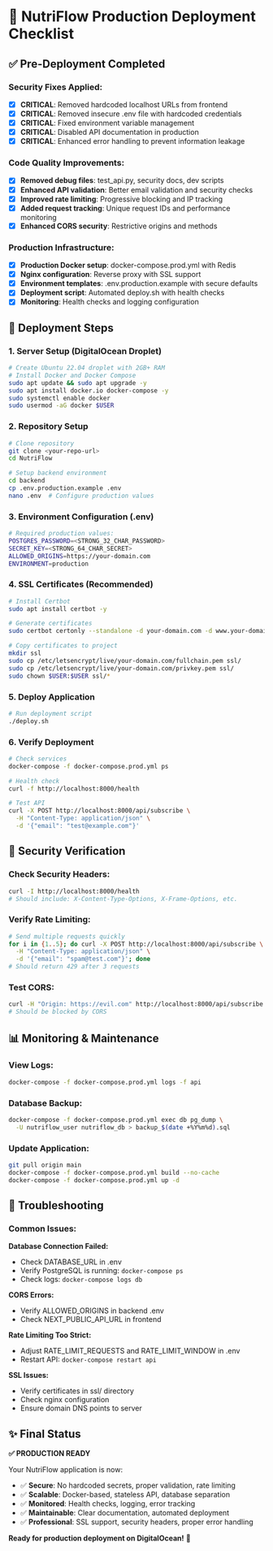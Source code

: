 # 🚀 NutriFlow Production Deployment Checklist

## ✅ Pre-Deployment Completed

### Security Fixes Applied:
- [x] **CRITICAL**: Removed hardcoded localhost URLs from frontend
- [x] **CRITICAL**: Removed insecure .env file with hardcoded credentials  
- [x] **CRITICAL**: Fixed environment variable management
- [x] **CRITICAL**: Disabled API documentation in production
- [x] **CRITICAL**: Enhanced error handling to prevent information leakage

### Code Quality Improvements:
- [x] **Removed debug files**: test_api.py, security docs, dev scripts
- [x] **Enhanced API validation**: Better email validation and security checks
- [x] **Improved rate limiting**: Progressive blocking and IP tracking
- [x] **Added request tracking**: Unique request IDs and performance monitoring
- [x] **Enhanced CORS security**: Restrictive origins and methods

### Production Infrastructure:
- [x] **Production Docker setup**: docker-compose.prod.yml with Redis
- [x] **Nginx configuration**: Reverse proxy with SSL support
- [x] **Environment templates**: .env.production.example with secure defaults
- [x] **Deployment script**: Automated deploy.sh with health checks
- [x] **Monitoring**: Health checks and logging configuration

## 🎯 Deployment Steps

### 1. Server Setup (DigitalOcean Droplet)

```bash
# Create Ubuntu 22.04 droplet with 2GB+ RAM
# Install Docker and Docker Compose
sudo apt update && sudo apt upgrade -y
sudo apt install docker.io docker-compose -y
sudo systemctl enable docker
sudo usermod -aG docker $USER
```

### 2. Repository Setup

```bash
# Clone repository
git clone <your-repo-url>
cd NutriFlow

# Setup backend environment
cd backend
cp .env.production.example .env
nano .env  # Configure production values
```

### 3. Environment Configuration (.env)

```bash
# Required production values:
POSTGRES_PASSWORD=<STRONG_32_CHAR_PASSWORD>
SECRET_KEY=<STRONG_64_CHAR_SECRET>
ALLOWED_ORIGINS=https://your-domain.com
ENVIRONMENT=production
```

### 4. SSL Certificates (Recommended)

```bash
# Install Certbot
sudo apt install certbot -y

# Generate certificates
sudo certbot certonly --standalone -d your-domain.com -d www.your-domain.com

# Copy certificates to project
mkdir ssl
sudo cp /etc/letsencrypt/live/your-domain.com/fullchain.pem ssl/
sudo cp /etc/letsencrypt/live/your-domain.com/privkey.pem ssl/
sudo chown $USER:$USER ssl/*
```

### 5. Deploy Application

```bash
# Run deployment script
./deploy.sh
```

### 6. Verify Deployment

```bash
# Check services
docker-compose -f docker-compose.prod.yml ps

# Health check
curl -f http://localhost:8000/health

# Test API
curl -X POST http://localhost:8000/api/subscribe \
  -H "Content-Type: application/json" \
  -d '{"email": "test@example.com"}'
```

## 🔐 Security Verification

### Check Security Headers:
```bash
curl -I http://localhost:8000/health
# Should include: X-Content-Type-Options, X-Frame-Options, etc.
```

### Verify Rate Limiting:
```bash
# Send multiple requests quickly
for i in {1..5}; do curl -X POST http://localhost:8000/api/subscribe \
  -H "Content-Type: application/json" \
  -d '{"email": "spam@test.com"}'; done
# Should return 429 after 3 requests
```

### Test CORS:
```bash
curl -H "Origin: https://evil.com" http://localhost:8000/api/subscribe
# Should be blocked by CORS
```

## 📊 Monitoring & Maintenance

### View Logs:
```bash
docker-compose -f docker-compose.prod.yml logs -f api
```

### Database Backup:
```bash
docker-compose -f docker-compose.prod.yml exec db pg_dump \
  -U nutriflow_user nutriflow_db > backup_$(date +%Y%m%d).sql
```

### Update Application:
```bash
git pull origin main
docker-compose -f docker-compose.prod.yml build --no-cache
docker-compose -f docker-compose.prod.yml up -d
```

## 🚨 Troubleshooting

### Common Issues:

**Database Connection Failed:**
- Check DATABASE_URL in .env
- Verify PostgreSQL is running: `docker-compose ps`
- Check logs: `docker-compose logs db`

**CORS Errors:**
- Verify ALLOWED_ORIGINS in backend .env
- Check NEXT_PUBLIC_API_URL in frontend

**Rate Limiting Too Strict:**
- Adjust RATE_LIMIT_REQUESTS and RATE_LIMIT_WINDOW in .env
- Restart API: `docker-compose restart api`

**SSL Issues:**
- Verify certificates in ssl/ directory
- Check nginx configuration
- Ensure domain DNS points to server

## ✨ Final Status

**✅ PRODUCTION READY**

Your NutriFlow application is now:
- ✅ **Secure**: No hardcoded secrets, proper validation, rate limiting
- ✅ **Scalable**: Docker-based, stateless API, database separation  
- ✅ **Monitored**: Health checks, logging, error tracking
- ✅ **Maintainable**: Clear documentation, automated deployment
- ✅ **Professional**: SSL support, security headers, proper error handling

**Ready for production deployment on DigitalOcean!** 🚀
